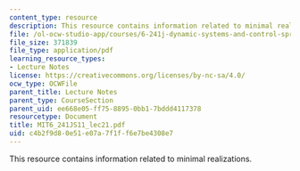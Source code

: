 ```yaml
---
content_type: resource
description: This resource contains information related to minimal realizations.
file: /ol-ocw-studio-app/courses/6-241j-dynamic-systems-and-control-spring-2011/c4b2f9d80e51e07a7f1ff6e7be4308e7_MIT6_241JS11_lec21.pdf
file_size: 371839
file_type: application/pdf
learning_resource_types:
- Lecture Notes
license: https://creativecommons.org/licenses/by-nc-sa/4.0/
ocw_type: OCWFile
parent_title: Lecture Notes
parent_type: CourseSection
parent_uid: ee668e05-ff75-8895-0bb1-7bddd4117378
resourcetype: Document
title: MIT6_241JS11_lec21.pdf
uid: c4b2f9d8-0e51-e07a-7f1f-f6e7be4308e7
---
```

This resource contains information related to minimal realizations.